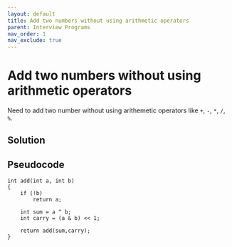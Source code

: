 ```yaml
---
layout: default
title: Add two numbers without using arithmetic operators
parent: Interview Programs
nav_order: 1
nav_exclude: true
---
```


# Add two numbers without using arithmetic operators
Need to add two number without using arithemetic operators like `+`, `-`, `*`,
`/`, `%`.

## Solution

## Pseudocode
```
int add(int a, int b)
{
    if (!b)
        return a;

    int sum = a ^ b;
    int carry = (a & b) << 1;

    return add(sum,carry);
}
```
